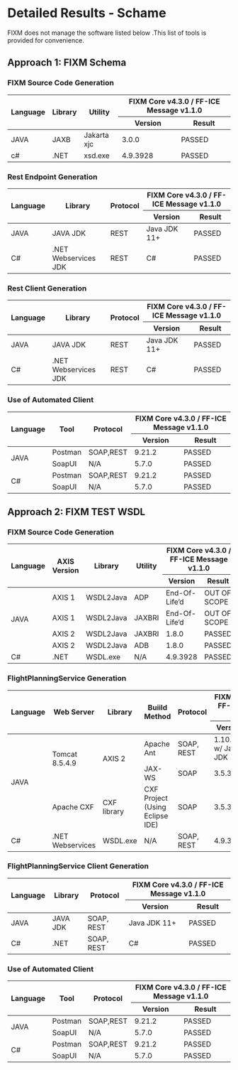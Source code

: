 # Detailed Results - Schame

FIXM does not manage the software listed below .This list of tools is
provided for convenience.

## Approach 1: FIXM Schema

### FIXM Source Code Generation
<table>
<thead>
<tr class="header">
<th rowspan="2"><strong>Language</strong></th>
<th rowspan="2"><strong>Library</strong></th>
<th rowspan="2"><strong>Utility</strong></th>
<th colspan="2"><strong>FIXM Core v4.3.0 / FF-ICE Message v1.1.0</strong></th>
</tr>

<tr class="header">
<th><strong>Version</strong></th>
<th><strong>Result</strong></th>
</tr>
</thead>
<tbody>
<tr class="odd">
<td>JAVA</td>
<td>JAXB</td>
<td>Jakarta xjc</td>
<td>3.0.0</td>
<td>PASSED</td>  
</tr>
<tr class="even">
<td>c#</td>
<td>.NET</td>
<td>xsd.exe</td>
<td>4.9.3928</td>
<td>PASSED</td>  
</tr>
</tbody>
</table>

### Rest Endpoint Generation

<table>
<thead>
<tr class="header">
<th rowspan="2"><strong>Language</strong></th>
<th rowspan="2"><strong>Library</strong></th>
<th rowspan="2"><strong>Protocol</strong></th>
<th colspan="2"><strong>FIXM Core v4.3.0 / FF-ICE Message v1.1.0</strong></th>
</tr>

<tr class="header">
<th><strong>Version</strong></th>
<th><strong>Result</strong></th>
</tr>
</thead>
<tbody>
<tr class="odd">
<td>JAVA</td>
<td>JAVA JDK</td>
<td>REST</td>
<td>Java JDK 11+</td>
<td>PASSED</td>  
</tr>
<tr class="odd">
<td>C#</td>
<td>.NET Webservices JDK</td>
<td>REST</td>
<td>C#</td>
<td>PASSED</td>  
</tr> 
</tbody>
</table>

### Rest Client Generation

<table>
<thead>
<tr class="header">
<th rowspan="2"><strong>Language</strong></th>
<th rowspan="2"><strong>Library</strong></th>
<th rowspan="2"><strong>Protocol</strong></th>
<th colspan="2"><strong>FIXM Core v4.3.0 / FF-ICE Message v1.1.0</strong></th>
</tr>

<tr class="header">
<th><strong>Version</strong></th>
<th><strong>Result</strong></th>
</tr>
</thead>
<tbody>
<tr class="odd">
<td>JAVA</td>
<td>JAVA JDK</td>
<td>REST</td>
<td>Java JDK 11+</td>
<td>PASSED</td>  
</tr>
<tr class="odd">
<td>C#</td>
<td>.NET Webservices JDK</td>
<td>REST</td>
<td>C#</td>
<td>PASSED</td>  
</tr> 
</tbody>
</table>


### Use of Automated Client

<table>
<thead>
<tr class="header">
<th rowspan="2"><strong>Language</strong></th>
<th rowspan="2"><strong>Tool</strong></th>
<th rowspan="2"><strong>Protocol</strong></th>
<th colspan="2"><strong>FIXM Core v4.3.0 / FF-ICE Message v1.1.0</strong></th>
</tr>

<tr class="header">
<th><strong>Version</strong></th>
<th><strong>Result</strong></th>
</tr>
</thead>
<tbody>
<tr class="odd">
<td rowspan="2">JAVA</td>
<td>Postman</td>
<td>SOAP,REST</td>
<td>9.21.2</td>
<td>PASSED</td>  
</tr>
<tr class="odd">
<td>SoapUI</td>
<td>N/A</td>
<td>5.7.0</td>
<td>PASSED</td>  
</tr>  
<tr class="even">
<td rowspan="2">C#</td>
<td>Postman</td>
<td>SOAP,REST</td>
<td>9.21.2</td>
<td>PASSED</td>  
</tr> 
<tr class="even">
<td>SoapUI</td>
<td>N/A</td>
<td>5.7.0</td>
<td>PASSED</td>  
</tr>  
</tbody>
</table>



## Approach 2: FIXM TEST WSDL

### FIXM Source Code Generation
<table>
<thead>
<tr class="header">
<th rowspan="2"><strong>Language</strong></th>
<th rowspan="2"><strong>AXIS Version</strong></th>  
<th rowspan="2"><strong>Library</strong></th>
<th rowspan="2"><strong>Utility</strong></th>
<th colspan="2"><strong>FIXM Core v4.3.0 / FF-ICE Message v1.1.0</strong></th>
</tr>

<tr class="header">
<th><strong>Version</strong></th>
<th><strong>Result</strong></th>
</tr>
</thead>
<tbody>
<tr class="odd">
<td rowspan="4">JAVA</td>
<td>AXIS 1</td>
<td>WSDL2Java</td>
<td>ADP</td>
<td>End-Of-Life’d</td> 
<td>OUT OF SCOPE</td>  
</tr>
<tr class="even">
<td>AXIS 1</td>
<td>WSDL2Java</td>
<td>JAXBRI</td>
<td>End-Of-Life’d</td> 
<td>OUT OF SCOPE</td>  
</tr>
<tr class="odd">
<td>AXIS 2</td>
<td>WSDL2Java</td>
<td>JAXBRI</td>
<td>1.8.0</td> 
<td>PASSED</td>  
</tr>
<tr class="even">
<td>AXIS 2</td>
<td>WSDL2Java</td>
<td>ADB</td>
<td>1.8.0</td> 
<td>PASSED</td>  
</tr>
<tr class="odd">
<td>C#</td>
<td>.NET</td>
<td>WSDL.exe</td>
<td>N/A</td>
<td>4.9.3928</td> 
<td>PASSED</td>  
</tr>
</tbody>
</table>

### FlightPlanningService Generation

<table>
<thead>
<tr class="header">
<th rowspan="2"><strong>Language</strong></th>
<th rowspan="2"><strong>Web Server</strong></th>
<th rowspan="2"><strong>Library</strong></th>
<th rowspan="2"><strong>Buiild Method</strong></th>
<th rowspan="2"><strong>Protocol</strong></th>
<th colspan="2"><strong>FIXM Core v4.3.0 / FF-ICE Message v1.1.0</strong></th>
</tr>

<tr class="header">
<th><strong>Version</strong></th>
<th><strong>Result</strong></th>
</tr>
</thead>
<tbody>
<tr class="odd">
<td rowspan="3">JAVA</td>
<td rowspan="2"> Tomcat 8.5.4.9</td>
<td rowspan="2"> AXIS 2 </td>
<td>Apache Ant</td>
<td>SOAP, REST</td>  
<td>1.10.7 w/ Java JDK 11+</td>  
<td>PASSED</td>  
</tr>
<tr class="odd">
  <td>JAX-WS</td>
  <td>SOAP</td>
  <td>3.5.3</td>
  <td>FAILED</td>
</tr>
<tr class="odd">
<td>Apache CXF</td>
<td>CXF library</td>
<td>CXF Project (Using Eclipse IDE)
<td>SOAP</td>
<td>3.5.3</td>
<td>FAILED</td>
</tr> 
<tr class="even">
<td>C#</td>
<td>.NET Webservices</td>
<td>WSDL.exe</td>
<td>N/A</td>
<td>SOAP, REST</td>
<td>4.9.3928</td>
<td>PASSED</td>
</tr> 
</tbody>
</table>

### FlightPlanningService Client Generation

<table>
<thead>
<tr class="header">
<th rowspan="2"><strong>Language</strong></th>
<th rowspan="2"><strong>Library</strong></th>
<th rowspan="2"><strong>Protocol</strong></th>
<th colspan="2"><strong>FIXM Core v4.3.0 / FF-ICE Message v1.1.0</strong></th>
</tr>

<tr class="header">
<th><strong>Version</strong></th>
<th><strong>Result</strong></th>
</tr>
</thead>
<tbody>
<tr class="odd">
<td>JAVA</td>
<td>JAVA JDK</td>
<td>SOAP, REST</td>
<td>Java JDK 11+</td>
<td>PASSED</td>  
</tr>
<tr class="odd">
<td>C#</td>
<td>.NET</td>
<td>SOAP, REST</td>
<td>C#</td>
<td>PASSED</td>  
</tr> 
</tbody>
</table>


### Use of Automated Client

<table>
<thead>
<tr class="header">
<th rowspan="2"><strong>Language</strong></th>
<th rowspan="2"><strong>Tool</strong></th>
<th rowspan="2"><strong>Protocol</strong></th>
<th colspan="2"><strong>FIXM Core v4.3.0 / FF-ICE Message v1.1.0</strong></th>
</tr>

<tr class="header">
<th><strong>Version</strong></th>
<th><strong>Result</strong></th>
</tr>
</thead>
<tbody>
<tr class="odd">
<td rowspan="2">JAVA</td>
<td>Postman</td>
<td>SOAP,REST</td>
<td>9.21.2</td>
<td>PASSED</td>  
</tr>
<tr class="odd">
<td>SoapUI</td>
<td>N/A</td>
<td>5.7.0</td>
<td>PASSED</td>  
</tr>  
<tr class="even">
<td rowspan="2">C#</td>
<td>Postman</td>
<td>SOAP,REST</td>
<td>9.21.2</td>
<td>PASSED</td>  
</tr> 
<tr class="even">
<td>SoapUI</td>
<td>N/A</td>
<td>5.7.0</td>
<td>PASSED</td>  
</tr>  
</tbody>
</table>
